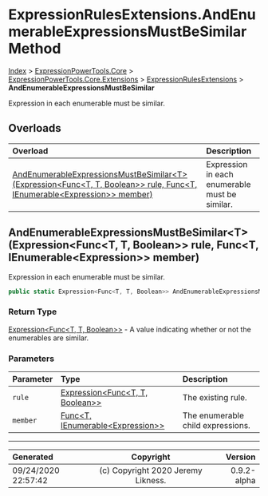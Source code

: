 ﻿# ExpressionRulesExtensions.AndEnumerableExpressionsMustBeSimilar Method

[Index](../index.md) > [ExpressionPowerTools.Core](ExpressionPowerTools.Core.a.md) > [ExpressionPowerTools.Core.Extensions](ExpressionPowerTools.Core.Extensions.n.md) > [ExpressionRulesExtensions](ExpressionPowerTools.Core.Extensions.ExpressionRulesExtensions.cs.md) > **AndEnumerableExpressionsMustBeSimilar**

Expression in each enumerable must be similar.

## Overloads

| Overload | Description |
| :-- | :-- |
| [AndEnumerableExpressionsMustBeSimilar&lt;T>(Expression&lt;Func&lt;T, T, Boolean>> rule, Func&lt;T, IEnumerable&lt;Expression>> member)](#andenumerableexpressionsmustbesimilartexpressionfunct-t-boolean-rule-funct-ienumerableexpression-member) | Expression in each enumerable must be similar. |
## AndEnumerableExpressionsMustBeSimilar&lt;T>(Expression&lt;Func&lt;T, T, Boolean>> rule, Func&lt;T, IEnumerable&lt;Expression>> member)

Expression in each enumerable must be similar.

```csharp
public static Expression<Func<T, T, Boolean>> AndEnumerableExpressionsMustBeSimilar<T>(Expression<Func<T, T, Boolean>> rule, Func<T, IEnumerable<Expression>> member)
```

### Return Type

 [Expression&lt;Func&lt;T, T, Boolean>>](https://docs.microsoft.com/dotnet/api/system.linq.expressions.expression-1)  - A value indicating whether or not the enumerables are similar.

### Parameters

| Parameter | Type | Description |
| :-- | :-- | :-- |
| `rule` | [Expression&lt;Func&lt;T, T, Boolean>>](https://docs.microsoft.com/dotnet/api/system.linq.expressions.expression-1) | The existing rule. |
| `member` | [Func&lt;T, IEnumerable&lt;Expression>>](https://docs.microsoft.com/dotnet/api/system.func-2) | The enumerable child expressions. |



---

| Generated | Copyright | Version |
| :-- | :-: | --: |
| 09/24/2020 22:57:42 | (c) Copyright 2020 Jeremy Likness. | 0.9.2-alpha |
